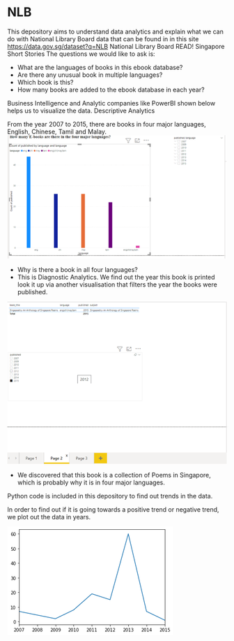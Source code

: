 # NLB
This depository aims to understand data analytics and explain what we can do with National Library Board data that can be found in in this site https://data.gov.sg/dataset?q=NLB
National Library Board READ! Singapore Short Stories 
The questions we would like to ask is:
- What are the languages of books in this ebook database?
- Are there any unusual book in multiple languages?
- Which book is this?
- How many books are added to the ebook database in each year?

Business Intelligence and Analytic companies like PowerBI shown below helps us to visualize the data. 
Descriptive Analytics

From the year 2007 to 2015, there are books in four major languages, English, Chinese, Tamil and Malay.
![EBOOKS1.png](EBOOKS1.png)

- Why is there a book in all four languages? 
- This is Diagnostic Analytics. We find out the year this book is printed look it up via another visualisation that filters the year the books were published.

![EBOOKS2.png](EBOOKS2.png)

- We discovered that this book is a collection of Poems in Singapore, which is probably why it is in four major languages.

Python code is included in this depository to find out trends in the data.

In order to find out if it is going towards a positive trend or negative trend, we plot out the data in years.

![Tremd.png](Trend.png)
